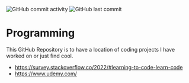 ![GitHub commit activity](https://img.shields.io/github/commit-activity/y/LoadingStill/Tutorials)
![GitHub last commit](https://img.shields.io/github/last-commit/LoadingStill/Tutorials)

# Programming
This GitHub Repository is to have a location of coding projects I have worked on or just find cool.




* https://survey.stackoverflow.co/2022/#learning-to-code-learn-code
* https://www.udemy.com/

